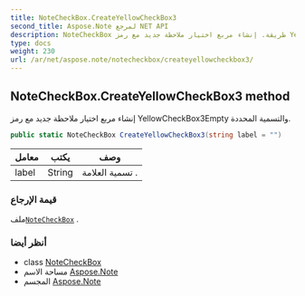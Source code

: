 ```yaml
---
title: NoteCheckBox.CreateYellowCheckBox3
second_title: Aspose.Note لمرجع NET API
description: NoteCheckBox طريقة. إنشاء مربع اختيار ملاحظة جديد مع رمز YellowCheckBox3Empty والتسمية المحددة.
type: docs
weight: 230
url: /ar/net/aspose.note/notecheckbox/createyellowcheckbox3/
---
```

## NoteCheckBox.CreateYellowCheckBox3 method

إنشاء مربع اختيار ملاحظة جديد مع رمز YellowCheckBox3Empty والتسمية المحددة.

```csharp
public static NoteCheckBox CreateYellowCheckBox3(string label = "")
```

| معامل | يكتب | وصف |
| --- | --- | --- |
| label | String | تسمية العلامة . |

### قيمة الإرجاع

ملف[`NoteCheckBox`](../) .

### أنظر أيضا

* class [NoteCheckBox](../)
* مساحة الاسم [Aspose.Note](../../notecheckbox/)
* المجسم [Aspose.Note](../../../)


